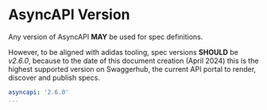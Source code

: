 # AsyncAPI Version

Any version of AsyncAPI **MAY** be used for spec definitions.

However, to be aligned with adidas tooling, spec versions **SHOULD** be _v2.6.0_, because to the date of this document creation (April 2024) this is the highest supported version on Swaggerhub, the current API portal to render, discover and publish specs.

```yaml
asyncapi: '2.6.0'
...
```

